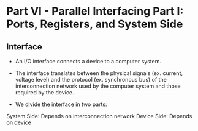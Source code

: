 # Part VI - Parallel Interfacing Part I: Ports, Registers, and System Side

## Interface

- An I/O interface connects a device to a computer system.

- The interface translates between the physical signals (ex. current, voltage level) and the protocol (ex. synchronous bus) of the
interconnection network used by the computer system and those required by the device.

- We divide the interface in two parts:

System Side: Depends on interconnection network
Device Side: Depends on device
